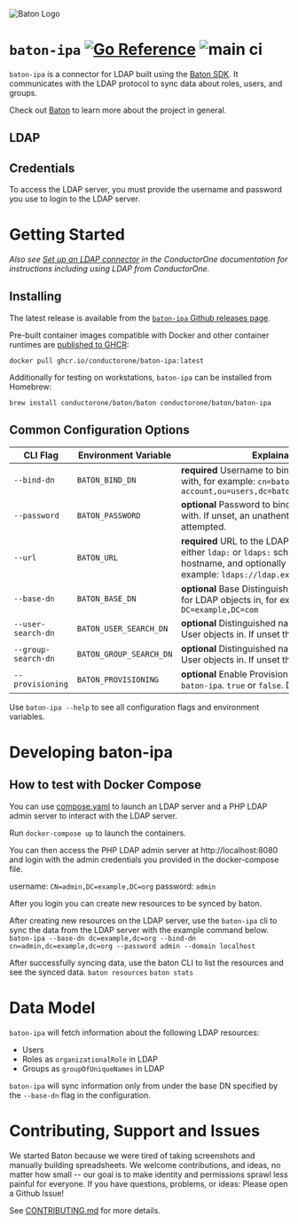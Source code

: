 ![Baton Logo](./docs/images/baton-logo.png)

# `baton-ipa` [![Go Reference](https://pkg.go.dev/badge/github.com/conductorone/baton-ipa.svg)](https://pkg.go.dev/github.com/conductorone/baton-ipa) ![main ci](https://github.com/conductorone/baton-ipa/actions/workflows/main.yaml/badge.svg)

`baton-ipa` is a connector for LDAP built using the [Baton SDK](https://github.com/conductorone/baton-sdk). It communicates with the LDAP protocol to sync data about roles, users, and groups.

Check out [Baton](https://github.com/conductorone/baton) to learn more about the project in general.

## LDAP

## Credentials

To access the LDAP server, you must provide the username and password you use to login to the LDAP server. 

# Getting Started

_Also see [Set up an LDAP connector](https://www.conductorone.com/docs/product/integrations/ldap/) in the ConductorOne documentation for instructions including using LDAP from ConductorOne._

## Installing

The latest release is available from the [`baton-ipa` Github releases page](https://github.com/ConductorOne/baton-ipa/releases).

Pre-built container images compatible with Docker and other container runtimes are [published to GHCR](https://github.com/ConductorOne/baton-ipa/pkgs/container/baton-ipa):
```
docker pull ghcr.io/conductorone/baton-ipa:latest
```

Additionally for testing on workstations, `baton-ipa` can be installed from Homebrew:
```
brew install conductorone/baton/baton conductorone/baton/baton-ipa
```

## Common Configuration Options

| CLI Flag | Environment Variable | Explaination |
|----------|----------|----------|
| `--bind-dn` | `BATON_BIND_DN` | **required** Username to bind to the LDAP server with, for example: `cn=baton-service-account,ou=users,dc=baton,dc=example,dc=com` |
| `--password` | `BATON_PASSWORD` | **optional**  Password to bind to the LDAP server with.  If unset, an unathenticated bind is attempted. |
| `--url` | `BATON_URL` | **required** URL to the LDAP server. Can be either `ldap:` or `ldaps:` schemes, sets the hostname, and optionally a port number. For example: `ldaps://ldap.example.com:636` |
| `--base-dn` | `BATON_BASE_DN`   |  **optional** Base Distinguished name to search for LDAP objects in, for example `DC=example,DC=com` |
| `--user-search-dn` | `BATON_USER_SEARCH_DN` |  **optional**  Distinguished name to search for User objects in.  If unset the Base DN is used. |
| `--group-search-dn` | `BATON_GROUP_SEARCH_DN` |  **optional**  Distinguished name to search for User objects in.  If unset the Base DN is used. |
| `--provisioning` | `BATON_PROVISIONING` |  **optional** Enable Provisioning of Groups by `baton-ipa`. `true` or `false`.  Defaults to `false` |

Use `baton-ipa --help` to see all configuration flags and environment variables.

# Developing baton-ipa

## How to test with Docker Compose
You can use [compose.yaml](./compose.yaml) to launch an LDAP server and a PHP LDAP admin server to interact with the LDAP server.

Run `docker-compose up` to launch the containers.

You can then access the PHP LDAP admin server at http://localhost:8080 and login with the admin credentials you provided in the docker-compose file.

username: `CN=admin,DC=example,DC=org`
password: `admin`

After you login you can create new resources to be synced by baton. 

After creating new resources on the LDAP server, use the `baton-ipa` cli to sync the data from the LDAP server with the example command below.
`baton-ipa --base-dn dc=example,dc=org --bind-dn cn=admin,dc=example,dc=org --password admin --domain localhost`

After successfully syncing data, use the baton CLI to list the resources and see the synced data.
`baton resources`
`baton stats`

# Data Model

`baton-ipa` will fetch information about the following LDAP resources:

- Users
- Roles as `organizationalRole` in LDAP
- Groups as `groupOfUniqueNames` in LDAP

`baton-ipa` will sync information only from under the base DN specified by the `--base-dn` flag in the configuration.

# Contributing, Support and Issues

We started Baton because we were tired of taking screenshots and manually building spreadsheets. We welcome contributions, and ideas, no matter how small -- our goal is to make identity and permissions sprawl less painful for everyone. If you have questions, problems, or ideas: Please open a Github Issue!

See [CONTRIBUTING.md](https://github.com/ConductorOne/baton/blob/main/CONTRIBUTING.md) for more details.
